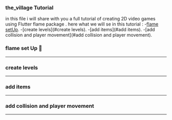 ### the_village Tutorial
in this file i will share with you a full tutorial of creating 2D video games
using Flutter flame package .
here what we will se in this tutorial :
   -[flame setUp](#flame_set_up).
   -[create levels](#create levels).
   -[add items](#add items).
   -[add collision and player movement](#add collision and player movement).


### flame set Up 👋
-----
### create levels
-----
### add items
-----
### add collision and player movement
----